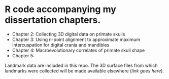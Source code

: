 # R code accompanying my dissertation chapters.

* Chapter 2: Collecting 3D digital data on primate skulls
* Chapter 3: Using n-point alignment to approximate maximum intercuspation for digital crania and mandibles
* Chapter 4: Macroevolutionary correlates of primate skull shape
* Chapter 5: 

Landmark data are included in this repo. The 3D surface files from which landmarks were collected will be made available elsewhere (*link goes here*).
